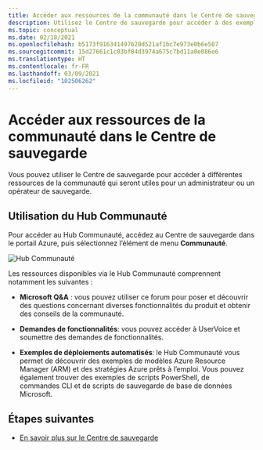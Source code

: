 ```yaml
---
title: Accéder aux ressources de la communauté dans le Centre de sauvegarde
description: Utilisez le Centre de sauvegarde pour accéder à des exemples de modèles, de scripts et de demandes de fonctionnalités
ms.topic: conceptual
ms.date: 02/18/2021
ms.openlocfilehash: b5173f916341497620d521af1bc7e973e0b6e507
ms.sourcegitcommit: 15d27661c1c03bf84d3974a675c7bd11a0e086e6
ms.translationtype: HT
ms.contentlocale: fr-FR
ms.lasthandoff: 03/09/2021
ms.locfileid: "102506262"
---
```

# <a name="access-community-resources-using-backup-center"></a>Accéder aux ressources de la communauté dans le Centre de sauvegarde

Vous pouvez utiliser le Centre de sauvegarde pour accéder à différentes ressources de la communauté qui seront utiles pour un administrateur ou un opérateur de sauvegarde.

## <a name="using-community-hub"></a>Utilisation du Hub Communauté

Pour accéder au Hub Communauté, accédez au Centre de sauvegarde dans le portail Azure, puis sélectionnez l’élément de menu **Communauté**.

![Hub Communauté](./media/backup-center-community/backup-center-community-hub.png)

Les ressources disponibles via le Hub Communauté comprennent notamment les suivantes :

- **Microsoft Q&A** : vous pouvez utiliser ce forum pour poser et découvrir des questions concernant diverses fonctionnalités du produit et obtenir des conseils de la communauté.

- **Demandes de fonctionnalités**: vous pouvez accéder à UserVoice et soumettre des demandes de fonctionnalités.

- **Exemples de déploiements automatisés**: le Hub Communauté vous permet de découvrir des exemples de modèles Azure Resource Manager (ARM) et des stratégies Azure prêts à l’emploi. Vous pouvez également trouver des exemples de scripts PowerShell, de commandes CLI et de scripts de sauvegarde de base de données Microsoft.

## <a name="next-steps"></a>Étapes suivantes

- [En savoir plus sur le Centre de sauvegarde](backup-center-overview.md)
